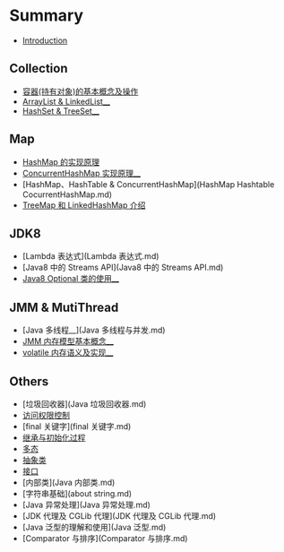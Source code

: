 # Summary

- [Introduction](README.md)



## Collection

- [容器(持有对象)的基本概念及操作](容器的基本概念及操作.md)
- [ArrayList & LinkedList__]()
- [HashSet & TreeSet__]()

## Map

- [HashMap 的实现原理](HashMap.md)
- [ConcurrentHashMap 实现原理__](ConcurrentHashMap.md)
- [HashMap、HashTable & ConcurrentHashMap](HashMap Hashtable CocurrentHashMap.md)
- [TreeMap 和 LinkedHashMap 介绍](TreeMap-LinkedHashMap.md)


## JDK8

- [Lambda 表达式](Lambda 表达式.md)
- [Java8 中的 Streams API](Java8 中的 Streams API.md)
- [Java8 Optional 类的使用__]()

## JMM & MutiThread

- [Java 多线程__](Java 多线程与并发.md)
- [JMM 内存模型基本概念__]()
- [volatile 内存语义及实现__]()


## Others

- [垃圾回收器](Java 垃圾回收器.md)
- [访问权限控制](访问权限控制.md)
- [final 关键字](final 关键字.md)
- [继承与初始化过程](初始化和类的加载.md)
- [多态](多态.md)
- [抽象类](抽象类.md)
- [接口](接口.md)
- [内部类](Java 内部类.md)
- [字符串基础](about string.md)
- [Java 异常处理](Java 异常处理.md)
- [JDK 代理及 CGLib 代理](JDK 代理及 CGLib 代理.md)
- [Java 泛型的理解和使用](Java 泛型.md)
- [Comparator 与排序](Comparator 与排序.md)

